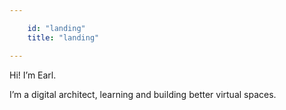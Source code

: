 ```yaml
---

    id: "landing"
    title: "landing"

---
```


<!--
    This file contains html that's rendered below the title at earlman.me/
-->

<p class="large">Hi! I’m Earl.</p>

<p class="large">I’m a digital architect, learning and building better virtual spaces.</p>
